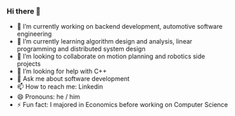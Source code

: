 ### Hi there 👋

- 🔭 I’m currently working on backend development, automotive software engineering
- 🌱 I’m currently learning algorithm design and analysis, linear programming and distributed system design
- 👯 I’m looking to collaborate on motion planning and robotics side projects
- 🤔 I’m looking for help with C++
- 💬 Ask me about software development
- 📫 How to reach me: Linkedin[]("https://www.linkedin.com/in/tung-vu-a2064866/")
- 😄 Pronouns: he / him
- ⚡ Fun fact: I majored in Economics before working on Computer Science
<!--
**vutung3196/vutung3196** is a ✨ _special_ ✨ repository because its `README.md` (this file) appears on your GitHub profile.

Here are some ideas to get you started:

- 🔭 I’m currently working on ...
- 🌱 I’m currently learning ...
- 👯 I’m looking to collaborate on ...
- 🤔 I’m looking for help with ...
- 💬 Ask me about ...
- 📫 How to reach me: ...
- 😄 Pronouns: ...
- ⚡ Fun fact: ...
-->
